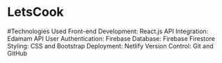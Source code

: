 # LetsCook
#Technologies Used
Front-end Development: React.js
API Integration: Edamam API
User Authentication: Firebase
Database: Firebase Firestore
Styling: CSS and Bootstrap
Deployment: Netlify
Version Control: Git and GitHub
